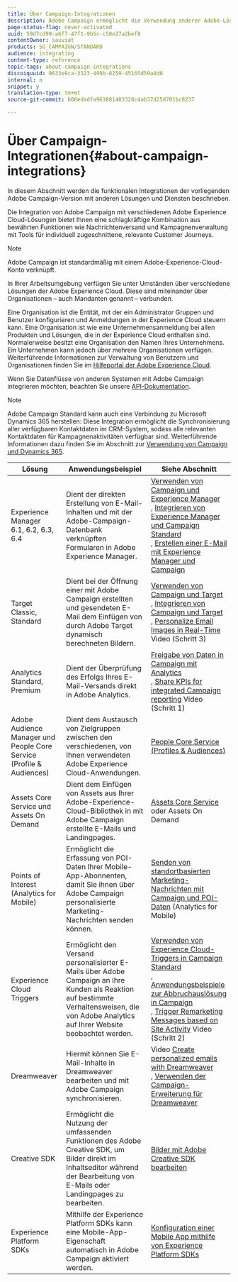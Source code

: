 ```yaml
---
title: Über Campaign-Integrationen
description: Adobe Campaign ermöglicht die Verwendung anderer Adobe-Lösungen und die Kombination ihrer Funktionen.
page-status-flag: never-activated
uuid: 59d7cd99-a6f7-47f1-9b5c-c50e27a2bef8
contentOwner: sauviat
products: SG_CAMPAIGN/STANDARD
audience: integrating
content-type: reference
topic-tags: about-campaign-integrations
discoiquuid: 9633e9ca-3323-499b-8259-45165d59a4d0
internal: n
snippet: y
translation-type: tm+mt
source-git-commit: b06edadfa963881403328c4ab37d25d701bc8237

---
```



# Über Campaign-Integrationen{#about-campaign-integrations}

In diesem Abschnitt werden die funktionalen Integrationen der vorliegenden Adobe Campaign-Version mit anderen Lösungen und Diensten beschrieben.

Die Integration von Adobe Campaign mit verschiedenen Adobe Experience Cloud-Lösungen bietet Ihnen eine schlagkräftige Kombination aus bewährten Funktionen wie Nachrichtenversand und Kampagnenverwaltung mit Tools für individuell zugeschnittene, relevante Customer Journeys.

>[!NOTE]
>
> Adobe Campaign ist standardmäßig mit einem Adobe-Experience-Cloud-Konto verknüpft.

In Ihrer Arbeitsumgebung verfügen Sie unter Umständen über verschiedene Lösungen der Adobe Experience Cloud. Diese sind miteinander über Organisationen – auch Mandanten genannt – verbunden.

Eine Organisation ist die Entität, mit der ein Administrator Gruppen und Benutzer konfigurieren und Anmeldungen in der Experience Cloud steuern kann. Eine Organisation ist wie eine Unternehmensanmeldung bei allen Produkten und Lösungen, die in der Experience Cloud enthalten sind. Normalerweise besitzt eine Organisation den Namen Ihres Unternehmens. Ein Unternehmen kann jedoch über mehrere Organisationen verfügen. Weiterführende Informationen zur Verwaltung von Benutzern und Organisationen finden Sie im [Hilfeportal der Adobe Experience Cloud](https://marketing.adobe.com/resources/help/en_US/mcloud/organizations.html).

Wenn Sie Datenflüsse von anderen Systemen mit Adobe Campaign integrieren möchten, beachten Sie unsere [API-Dokumentation](../../api/using/about-campaign-standard-apis.md).

>[!NOTE]
>
>Adobe Campaign Standard kann auch eine Verbindung zu Microsoft Dynamics 365 herstellen: Diese Integration ermöglicht die Synchronisierung aller verfügbaren Kontaktdaten im CRM-System, sodass alle relevanten Kontaktdaten für Kampagnenaktivitäten verfügbar sind. Weiterführende Informationen dazu finden Sie im Abschnitt zur [Verwendung von Campaign und Dynamics 365](https://helpx.adobe.com/campaign/kb/acs-ms-dynamics.html).


<table> 
 <thead> 
  <tr> 
   <th> Lösung<br /> </th> 
   <th> Anwendungsbeispiel<br /> </th> 
   <th> Siehe Abschnitt<br /> </th> 
  </tr> 
 </thead> 
 <tbody> 
  <tr> 
   <td> Experience Manager<br /> 6.1, 6.2, 6.3, 6.4<br /> </td> 
   <td> Dient der direkten Erstellung von E-Mail-Inhalten und mit der Adobe-Campaign-Datenbank verknüpften Formularen in Adobe Experience Manager.<br /> </td> 
   <td> 
     <a href="../../integrating/using/integrating-with-experience-manager.md">Verwenden von Campaign und Experience Manager</a><br/>, <a href="https://helpx.adobe.com/experience-manager/6-4/sites/administering/using/campaignstandard.html">Integrieren von Experience Manager und Campaign Standard</a> <br/>, <a href="https://docs.campaign.adobe.com/doc/standard/getting_started/en/ACS_AEM.html">Erstellen einer E-Mail mit Experience Manager und Campaign</a> 
    </td> 
  </tr> 
  <tr> 
   <td> Target<br /> Classic, Standard<br /> </td> 
   <td> Dient bei der Öffnung einer mit Adobe Campaign erstellten und gesendeten E-Mail dem Einfügen von durch Adobe Target dynamisch berechneten Bildern.<br /> </td> 
   <td> 
    <a href="../../integrating/using/about-campaign-target-integration.md">Verwenden von Campaign und Target</a> <br/>, <a href="https://marketing.adobe.com/resources/help/en_US/target/a4t/c_campaign_and_target.html">Integrieren von Campaign und Target</a><br/>, <a href="https://helpx.adobe.com/marketing-cloud/how-to/email-marketing.html">Personalize Email Images in Real-Time</a> Video (Schritt 3)
    </td> 
  </tr> 
  <tr> 
   <td> Analytics<br /> Standard, Premium <br /> </td> 
   <td> Dient der Überprüfung des Erfolgs Ihres E-Mail-Versands direkt in Adobe Analytics.<br /> </td> 
   <td> 
    <a href="../../integrating/using/about-campaign-analytics-integration.md">Freigabe von Daten in Campaign mit Analytics</a><br/>, <a href="https://helpx.adobe.com/marketing-cloud/how-to/email-marketing.html">Share KPIs for integrated Campaign reporting</a> Video (Schritt 1)
    </td> 
  </tr> 
  <tr> 
   <td> Adobe Audience Manager und People Core Service (Profile &amp; Audiences)<br /> </td> 
   <td> Dient dem Austausch von Zielgruppen zwischen den verschiedenen, von Ihnen verwendeten Adobe Experience Cloud-Anwendungen.<br /> </td> 
   <td> <a href="../../integrating/using/about-campaign-audience-manager-or-people-core-service-integration.md">People Core Service (Profiles &amp; Audiences)</a><br /> </td> 
  </tr> 
  <tr> 
   <td> Assets Core Service und Assets On Demand<br /> </td> 
   <td> Dient dem Einfügen von Assets aus Ihrer Adobe-Experience-Cloud-Bibliothek in mit Adobe Campaign erstellte E-Mails und Landingpages.<br /> </td> 
   <td> <a href="../../integrating/using/working-with-campaign-and-assets-core-service.md">Assets Core Service</a> oder Assets On Demand<br /> </td> 
  </tr> 
  <tr> 
   <td> Points of Interest (Analytics for Mobile)<br /> </td> 
   <td> Ermöglicht die Erfassung von POI-Daten Ihrer Mobile-App-Abonnenten, damit Sie ihnen über Adobe Campaign personalisierte Marketing-Nachrichten senden können.<br /> </td> 
   <td> <a href="../../integrating/using/about-campaign-points-of-interest-data-integration.md">Senden von standortbasierten Marketing-Nachrichten mit Campaign und POI-Daten</a> (Analytics for Mobile)<br /> </td> 
  </tr> 
  <tr> 
   <td> Experience Cloud Triggers<br /> </td> 
   <td> Ermöglicht den Versand personalisierter E-Mails über Adobe Campaign an Ihre Kunden als Reaktion auf bestimmte Verhaltensweisen, die von Adobe Analytics auf Ihrer Website beobachtet werden.<br /> </td> 
   <td> 
    <a href="../../integrating/using/about-adobe-experience-cloud-triggers.md">Verwenden von Experience Cloud-Triggers in Campaign Standard</a><br/>, <a href="../../integrating/using/abandonment-triggers-use-cases.md">Anwendungsbeispiele zur Abbruchauslösung in Campaign</a><br/>, <a href="https://helpx.adobe.com/marketing-cloud/how-to/email-marketing.html">Trigger Remarketing Messages based on Site Activity</a> Video (Schritt 2)
    </td> 
  </tr> 
  <tr> 
   <td> Dreamweaver<br /> </td> 
   <td> Hiermit können Sie E-Mail-Inhalte in Dreamweaver bearbeiten und mit Adobe Campaign synchronisieren.<br /> </td> 
   <td> 
    Video <a href="https://helpx.adobe.com/campaign/kt/acs/using/acs-dreamweaver-integration-feature-video-use.html">Create personalized emails with Dreamweaver</a> <br/>, <a href="https://helpx.adobe.com/dreamweaver/using/working-with-dreamweaver-and-campaign.html">Verwenden der Campaign-Erweiterung für Dreamweaver</a> 
  </td> 
  </tr> 
  <tr> 
   <td> Creative SDK<br /> </td> 
   <td> Ermöglicht die Nutzung der umfassenden Funktionen des Adobe Creative SDK, um Bilder direkt im Inhaltseditor während der Bearbeitung von E-Mails oder Landingpages zu bearbeiten.<br /> </td> 
   <td> <a href="../../designing/using/images.md#modifying-images-with-the-adobe-creative-sdk">Bilder mit Adobe Creative SDK bearbeiten</a><br /> </td> 
  </tr> 
  <tr> 
   <td> Experience Platform SDKs<br /> </td> 
   <td> Mithilfe der Experience Platform SDKs kann eine Mobile-App-Eigenschaft automatisch in Adobe Campaign aktiviert werden.<br /> </td> 
   <td> <a href="https://helpx.adobe.com/campaign/kb/configuring-app-sdk.html">Konfiguration einer Mobile App mithilfe von Experience Platform SDKs</a><br /> </td> 
  </tr> 
 </tbody> 
</table>

